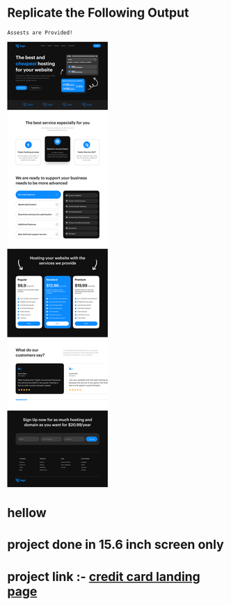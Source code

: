 # Replicate the Following Output

`Assests are Provided!`

![Project 2](./Hosting%20Landing%20Page.png)


# hellow 
    
# project done in 15.6 inch screen only 
# project link :- [credit card landing page](https://tonyteja6dhostingpage.netlify.app/)